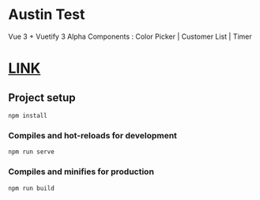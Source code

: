 # Austin Test
Vue 3 + Vuetify 3 Alpha
Components : Color Picker | Customer List | Timer

# [LINK](https://bakeluco.github.io/austintest/)

## Project setup
```
npm install
```

### Compiles and hot-reloads for development
```
npm run serve
```

### Compiles and minifies for production
```
npm run build
```